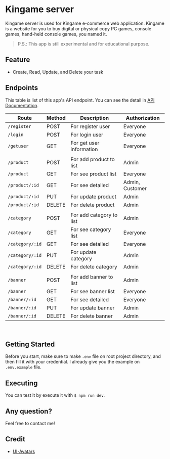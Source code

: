 # Kingame server
Kingame server is used for Kingame e-commerce web application. Kingame is a website for you to buy digital or physical copy PC games, console games, hand-held console games, you named it.

> P.S.: This app is still experimental and for educational purpose.

## Feature
 - Create, Read, Update, and Delete your task 

## Endpoints
This table is list of this app's API endpoint. You can see the detail in [API Documentation](https://github.com/Ralfarios/ecommerce-server/blob/main/api_doc.md). 

| Route              | Method      | Description                   | Authorization   |
| ------------------ | ----------- | ----------------------------- | --------------- |
| `/register`        | POST        | For register user             | Everyone        |
| `/login`           | POST        | For login user                | Everyone        |
| `/getuser`         | GET         | For get user information      | Everyone        |
|                                                                                    |
| `/product`         | POST        | For add product to list       | Admin           |
| `/product`         | GET         | For see product list          | Everyone        |
| `/product/:id`     | GET         | For see detailed              | Admin, Customer |
| `/product/:id`     | PUT         | For update product            | Admin           |
| `/product/:id`     | DELETE      | For delete product            | Admin           |
|                                                                                    |
| `/category`        | POST        | For add category to list      | Admin           |
| `/category`        | GET         | For see category list         | Everyone        |
| `/category/:id`    | GET         | For see detailed              | Everyone        |
| `/category/:id`    | PUT         | For update category           | Admin           |
| `/category/:id`    | DELETE      | For delete category           | Admin           |
|                                                                                    |
| `/banner`          | POST        | For add banner to list        | Admin           |
| `/banner`          | GET         | For see banner list           | Everyone        |
| `/banner/:id`      | GET         | For see detailed              | Everyone        |
| `/banner/:id`      | PUT         | For update banner             | Admin           |
| `/banner/:id`      | DELETE      | For delete banner             | Admin           |
<br>

## Getting Started
Before you start, make sure to make `.env` file on root project directory, and then fill it with your credential.
I already give you the example on `.env.example` file.

## Executing
You can test it by execute it with `$ npm run dev`.

## Any question?
Feel free to contact me!

## Credit
- [UI-Avatars](https://ui-avatars.com/)

